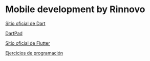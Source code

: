 # Mobile development by Rinnovo

[Sitio oficial de Dart](https://dart.dev/)

[DartPad](https://dartpad.dartlang.org/)

[Sitio oficial de Flutter](https://flutter.dev/)

[Ejercicios de programación](https://adriann.github.io/programming_problems.html)
